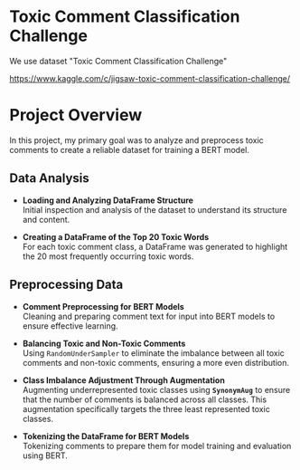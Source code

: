 # Toxic Comment Classification Challenge

We use dataset "Toxic Comment Classification Challenge"

https://www.kaggle.com/c/jigsaw-toxic-comment-classification-challenge/
# Project Overview  
In this project, my primary goal was to analyze and preprocess toxic comments to create a reliable dataset for training a BERT model.  
## Data Analysis   
- **Loading and Analyzing DataFrame Structure**  
  Initial inspection and analysis of the dataset to understand its structure and content.  

- **Creating a DataFrame of the Top 20 Toxic Words**  
  For each toxic comment class, a DataFrame was generated to highlight the 20 most frequently occurring toxic words.  

## Preprocessing Data  
- **Comment Preprocessing for BERT Models**  
  Cleaning and preparing comment text for input into BERT models to ensure effective learning.  

- **Balancing Toxic and Non-Toxic Comments**  
  Using `RandomUnderSampler` to eliminate the imbalance between all toxic comments and non-toxic comments, ensuring a more even distribution.    

- **Class Imbalance Adjustment Through Augmentation**  
  Augmenting underrepresented toxic classes using **`SynonymAug`** to ensure that the number of comments is balanced across all classes. This augmentation specifically targets the three least represented toxic classes.  

- **Tokenizing the DataFrame for BERT Models**  
  Tokenizing comments to prepare them for model training and evaluation using BERT.  

 




